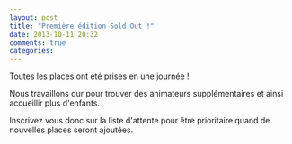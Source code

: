 ```yaml
---
layout: post
title: "Première édition Sold Out !"
date: 2013-10-11 20:32
comments: true
categories: 
---
```


Toutes les places ont été prises en une journée !

Nous travaillons dur pour trouver des animateurs supplémentaires et ainsi accueillir plus d'enfants.

Inscrivez vous donc sur la liste d'attente pour être prioritaire quand de nouvelles places seront ajoutées.